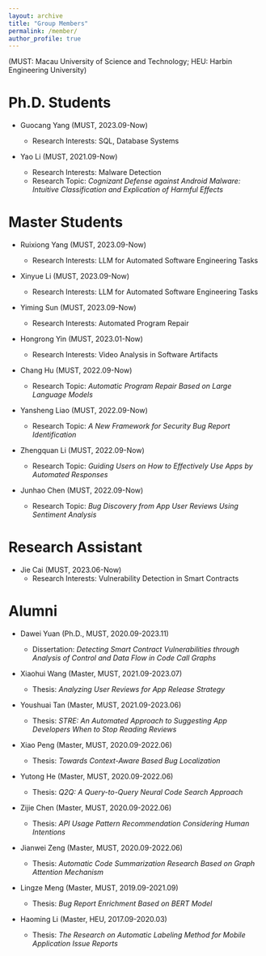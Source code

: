 ```yaml
---
layout: archive
title: "Group Members"
permalink: /member/
author_profile: true
---
```

(MUST: Macau University of Science and Technology; HEU: Harbin Engineering University)

Ph.D. Students
======

- Guocang Yang (MUST, 2023.09-Now)
  - Research Interests: SQL, Database Systems

- Yao Li (MUST, 2021.09-Now)
  - Research Interests: Malware Detection
  - Research Topic: *Cognizant Defense against Android Malware: Intuitive Classification and Explication of Harmful Effects*

Master Students
======

- Ruixiong Yang (MUST, 2023.09-Now)
  - Research Interests: LLM for Automated Software Engineering Tasks

- Xinyue Li (MUST, 2023.09-Now)
  - Research Interests: LLM for Automated Software Engineering Tasks

- Yiming Sun (MUST, 2023.09-Now)
  - Research Interests: Automated Program Repair

- Hongrong Yin (MUST, 2023.01-Now)
  - Research Interests: Video Analysis in Software Artifacts

- Chang Hu (MUST, 2022.09-Now)
  - Research Topic: *Automatic Program Repair Based on Large Language Models*

- Yansheng Liao (MUST, 2022.09-Now)
  - Research Topic: *A New Framework for Security Bug Report Identification*

- Zhengquan Li (MUST, 2022.09-Now)
  - Research Topic: *Guiding Users on How to Effectively Use Apps by Automated Responses*

- Junhao Chen (MUST, 2022.09-Now)
  - Research Topic: *Bug Discovery from App User Reviews Using Sentiment Analysis*

Research Assistant
======

- Jie Cai (MUST, 2023.06-Now)
  - Research Interests: Vulnerability Detection in Smart Contracts

Alumni
======

- Dawei Yuan (Ph.D., MUST, 2020.09-2023.11)
  - Dissertation: *Detecting Smart Contract Vulnerabilities through Analysis of Control and Data Flow in Code Call Graphs*

- Xiaohui Wang (Master, MUST, 2021.09-2023.07)
  - Thesis: *Analyzing User Reviews for App Release Strategy*

- Youshuai Tan (Master, MUST, 2021.09-2023.06)
  - Thesis: *STRE: An Automated Approach to Suggesting App Developers When to Stop Reading Reviews*

- Xiao Peng (Master, MUST, 2020.09-2022.06)
  - Thesis: *Towards Context-Aware Based Bug Localization*

- Yutong He (Master, MUST, 2020.09-2022.06)
  - Thesis: *Q2Q: A Query-to-Query Neural Code Search Approach*

- Zijie Chen (Master, MUST, 2020.09-2022.06)
  - Thesis: *API Usage Pattern Recommendation Considering Human Intentions*

- Jianwei Zeng (Master, MUST, 2020.09-2022.06)
  - Thesis: *Automatic Code Summarization Research Based on Graph Attention Mechanism*

- Lingze Meng (Master, MUST, 2019.09-2021.09)
  - Thesis: *Bug Report Enrichment Based on BERT Model*

- Haoming Li (Master, HEU, 2017.09-2020.03)
  - Thesis: *The Research on Automatic Labeling Method for Mobile Application Issue Reports*
  

    
  
  


  
